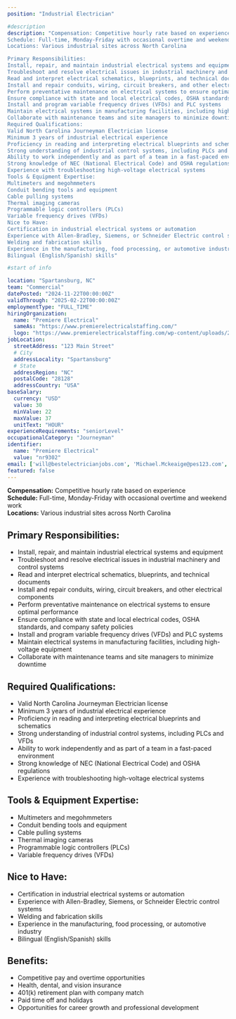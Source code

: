 ```yaml
---
position: "Industrial Electrician"

#description
description: "Compensation: Competitive hourly rate based on experience
Schedule: Full-time, Monday-Friday with occasional overtime and weekend work
Locations: Various industrial sites across North Carolina

Primary Responsibilities:
Install, repair, and maintain industrial electrical systems and equipment
Troubleshoot and resolve electrical issues in industrial machinery and control systems
Read and interpret electrical schematics, blueprints, and technical documents
Install and repair conduits, wiring, circuit breakers, and other electrical components
Perform preventative maintenance on electrical systems to ensure optimal performance
Ensure compliance with state and local electrical codes, OSHA standards, and company safety policies
Install and program variable frequency drives (VFDs) and PLC systems
Maintain electrical systems in manufacturing facilities, including high-voltage equipment
Collaborate with maintenance teams and site managers to minimize downtime
Required Qualifications:
Valid North Carolina Journeyman Electrician license
Minimum 3 years of industrial electrical experience
Proficiency in reading and interpreting electrical blueprints and schematics
Strong understanding of industrial control systems, including PLCs and VFDs
Ability to work independently and as part of a team in a fast-paced environment
Strong knowledge of NEC (National Electrical Code) and OSHA regulations
Experience with troubleshooting high-voltage electrical systems
Tools & Equipment Expertise:
Multimeters and megohmmeters
Conduit bending tools and equipment
Cable pulling systems
Thermal imaging cameras
Programmable logic controllers (PLCs)
Variable frequency drives (VFDs)
Nice to Have:
Certification in industrial electrical systems or automation
Experience with Allen-Bradley, Siemens, or Schneider Electric control systems
Welding and fabrication skills
Experience in the manufacturing, food processing, or automotive industry
Bilingual (English/Spanish) skills"

#start of info

location: "Spartansburg, NC"
team: "Commercial"
datePosted: "2024-11-22T00:00:00Z"
validThrough: "2025-02-22T00:00:00Z"
employmentType: "FULL_TIME"
hiringOrganization: 
  name: "Premiere Electrical"
  sameAs: "https://www.premierelectricalstaffing.com/"
  logo: "https://www.premierelectricalstaffing.com/wp-content/uploads/2020/05/Premier-Electrical-Staffing-logo.png"
jobLocation:
  streetAddress: "123 Main Street"
  # City
  addressLocality: "Spartansburg"
  # State
  addressRegion: "NC"
  postalCode: "28128"
  addressCountry: "USA"
baseSalary:
  currency: "USD"
  value: 30
  minValue: 22
  maxValue: 37
  unitText: "HOUR"
experienceRequirements: "seniorLevel"
occupationalCategory: "Journeyman"
identifier:
  name: "Premiere Electrical"
  value: "nr9302"   
email: ['will@bestelectricianjobs.com', 'Michael.Mckeaige@pes123.com', 'resumes@bestelectricianjobs.zohorecruitmail.com']
featured: false
---
```


**Compensation:** Competitive hourly rate based on experience  
**Schedule:** Full-time, Monday-Friday with occasional overtime and weekend work  
**Locations:** Various industrial sites across North Carolina  

## Primary Responsibilities:
- Install, repair, and maintain industrial electrical systems and equipment
- Troubleshoot and resolve electrical issues in industrial machinery and control systems
- Read and interpret electrical schematics, blueprints, and technical documents
- Install and repair conduits, wiring, circuit breakers, and other electrical components
- Perform preventative maintenance on electrical systems to ensure optimal performance
- Ensure compliance with state and local electrical codes, OSHA standards, and company safety policies
- Install and program variable frequency drives (VFDs) and PLC systems
- Maintain electrical systems in manufacturing facilities, including high-voltage equipment
- Collaborate with maintenance teams and site managers to minimize downtime

## Required Qualifications:
- Valid North Carolina Journeyman Electrician license
- Minimum 3 years of industrial electrical experience
- Proficiency in reading and interpreting electrical blueprints and schematics
- Strong understanding of industrial control systems, including PLCs and VFDs
- Ability to work independently and as part of a team in a fast-paced environment
- Strong knowledge of NEC (National Electrical Code) and OSHA regulations
- Experience with troubleshooting high-voltage electrical systems

## Tools & Equipment Expertise:
- Multimeters and megohmmeters
- Conduit bending tools and equipment
- Cable pulling systems
- Thermal imaging cameras
- Programmable logic controllers (PLCs)
- Variable frequency drives (VFDs)

## Nice to Have:
- Certification in industrial electrical systems or automation
- Experience with Allen-Bradley, Siemens, or Schneider Electric control systems
- Welding and fabrication skills
- Experience in the manufacturing, food processing, or automotive industry
- Bilingual (English/Spanish) skills

## Benefits:
- Competitive pay and overtime opportunities
- Health, dental, and vision insurance
- 401(k) retirement plan with company match
- Paid time off and holidays
- Opportunities for career growth and professional development
